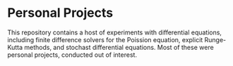 # Personal Projects

This repository contains a host of experiments with differential equations, including finite difference solvers for the Poission equation, explicit Runge-Kutta methods, and stochast differential equations. Most of these were personal projects, conducted out of interest. 
